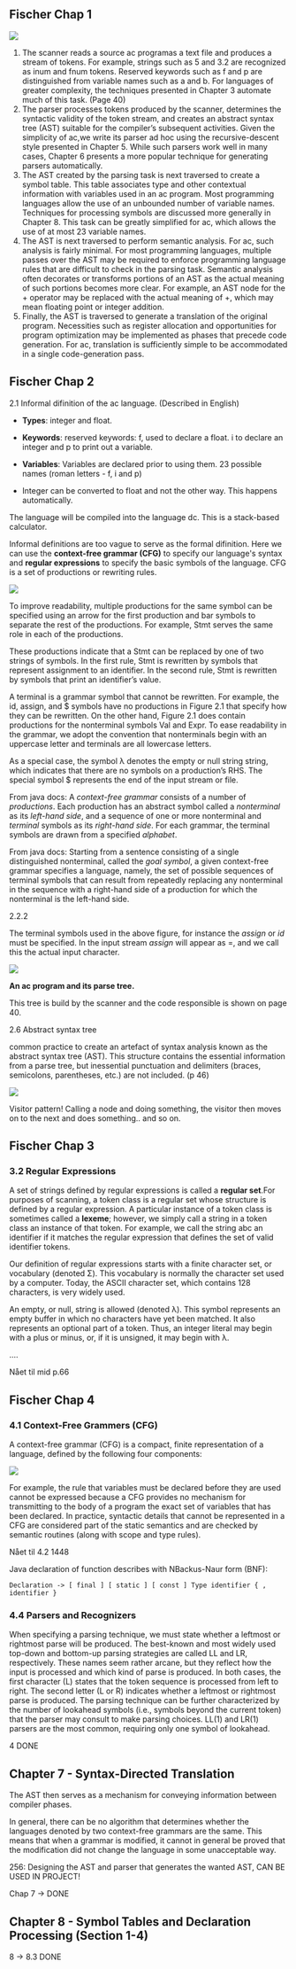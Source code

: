 ## Fischer Chap 1

![](.\img\17.png)

1. The scanner reads a source ac programas a text file and produces a stream of tokens. For example, strings such as 5 and 3.2 are recognized as inum and fnum tokens. Reserved keywords such as f and p are distinguished from variable names such as a and b. For languages of greater complexity, the techniques presented in Chapter 3 automate much of this task. (Page 40)
2. The parser processes tokens produced by the scanner, determines the syntactic validity of the token stream, and creates an abstract syntax tree (AST) suitable for the compiler’s subsequent activities. Given the simplicity of ac,we write its parser ad hoc using the recursive-descent style presented in Chapter 5. While such parsers work well in many cases, Chapter 6 presents a more popular technique for generating parsers automatically.
3. The AST created by the parsing task is next traversed to create a symbol table. This table associates type and other contextual information with variables used in an ac program. Most programming languages allow the use of an unbounded number of variable names. Techniques for processing symbols are discussed more generally in Chapter 8. This task can be greatly simplified for ac, which allows the use of at most 23 variable names.
4. The AST is next traversed to perform semantic analysis. For ac, such analysis is fairly minimal. For most programming languages, multiple passes over the AST may be required to enforce programming language rules that are difficult to check in the parsing task. Semantic analysis often decorates or transforms portions of an AST as the actual meaning of such portions becomes more clear. For example, an AST node for the + operator may be replaced with the actual meaning of +, which may
   mean floating point or integer addition.
5. Finally, the AST is traversed to generate a translation of the original program. Necessities such as register allocation and opportunities for program optimization may be implemented as phases that precede code generation. For ac, translation is sufficiently simple to be accommodated in a single code-generation pass.

## Fischer Chap 2

2.1 Informal difinition of the ac language. (Described in English)

- **Types**: integer and float. 

- **Keywords**: reserved keywords: f, used to declare a float. i to declare an integer and p to print out a variable.
- **Variables**: Variables are declared prior to using them. 23 possible names (roman letters - f, i and p)

- Integer can be converted to float and not the other way. This happens automatically.

The language will be compiled into the language dc. This is a stack-based calculator.

Informal definitions are too vague to serve as the formal difinition. Here we can use the **context-free grammar (CFG)** to specify our language's syntax and **regular expressions** to specify the basic symbols of the language. CFG is a set of productions or rewriting rules.

![](.\img\15.png)

To improve readability, multiple productions for the same symbol can be specified using an arrow for the first production and bar symbols to separate the rest of the productions. For example, Stmt serves the same role in each of the productions.

These productions indicate that a Stmt can be replaced by one of two strings of symbols. In the first rule, Stmt is rewritten by symbols that represent assignment to an identifier. In the second rule, Stmt is rewritten by symbols that print an identifier’s value.

A terminal is a grammar symbol that cannot be rewritten. For example, the id, assign, and $ symbols have no productions in Figure 2.1 that specify how they can be rewritten. On the other hand, Figure 2.1 does contain productions for the nonterminal symbols Val and Expr. To ease readability in the grammar, we adopt the convention that nonterminals begin with an uppercase letter and terminals are all lowercase letters.

As a special case, the symbol λ denotes the empty or null string string, which indicates that there are no symbols on a production’s RHS. The special symbol $ represents the end of the input stream or file.

From java docs: A *context-free grammar* consists of a number of *productions*. Each production has an abstract symbol called a *nonterminal* as its *left-hand side*, and a sequence of one or more nonterminal and *terminal* symbols as its *right-hand side*. For each grammar, the terminal symbols are drawn from a specified *alphabet*.

From java docs: Starting from a sentence consisting of a single distinguished nonterminal, called the *goal symbol*, a given context-free grammar specifies a language, namely, the set of possible sequences of terminal symbols that can result from repeatedly replacing any nonterminal in the sequence with a right-hand side of a production for which the nonterminal is the left-hand side.

2.2.2

The terminal symbols used in the above figure, for instance the *assign* or *id* must be specified. In the input stream *assign* will appear as =, and we call this the actual input character.

![](.\img\16.png)

**An ac program and its parse tree.**

This tree is build by the scanner and the code responsible is shown on page 40.

2.6 Abstract syntax tree

common practice to create an artefact of syntax analysis known as the abstract syntax tree (AST). This structure contains the essential information from a parse tree, but inessential punctuation and delimiters (braces, semicolons, parentheses, etc.) are not included. (p 46)

![](.\img\18.png)

Visitor pattern! Calling a node and doing something, the visitor then moves on to the next and does something.. and so on.

## Fischer Chap 3

### 3.2 Regular Expressions

A set of strings defined by regular expressions is called a **regular set**.For purposes of scanning, a token class is a regular set whose structure is defined by a regular expression. A particular instance of a token class is sometimes called a **lexeme**; however, we simply call a string in a token class an instance of that token. For example, we call the string abc an identifier if it matches the regular expression that defines the set of valid identifier tokens.

Our definition of regular expressions starts with a finite character set, or vocabulary (denoted Σ). This vocabulary is normally the character set used by a computer. Today, the ASCII character set, which contains 128 characters, is very widely used.

An empty, or null, string is allowed (denoted λ). This symbol represents an empty buffer in which no characters have yet been matched. It also represents an optional part of a token. Thus, an integer literal may begin with a plus or minus, or, if it is unsigned, it may begin with λ.

....

Nået til mid p.66

## Fischer Chap 4

### 4.1 Context-Free Grammers (CFG)

A context-free grammar (CFG) is a compact, finite representation of a language, defined by the following four components:

![](.\img\23.png)



For example, the rule that variables must be declared before they are used cannot be expressed because a CFG provides no mechanism for transmitting to the body of a program the exact set of variables that has been declared. In practice, syntactic details that cannot be represented in a CFG are considered part of the static semantics and are checked by semantic routines (along with scope and type rules).

Nået til 4.2 1448

Java declaration of function describes with NBackus-Naur form (BNF):

``Declaration -> [ final ] [ static ] [ const ] Type identifier { , identifier }``

### 4.4 Parsers and Recognizers

When specifying a parsing technique, we must state whether a leftmost or rightmost parse will be produced. The best-known and most widely used top-down and bottom-up parsing strategies are called LL and LR, respectively. These names seem rather arcane, but they reflect how the input is processed and which kind of parse is produced. In both cases, the first character (L) states that the token sequence is processed from left to right. The second letter (L or R) indicates whether a leftmost or rightmost parse is produced. The parsing technique can be further characterized by the number of lookahead symbols (i.e., symbols beyond the current token) that the parser may consult to make parsing choices. LL(1) and LR(1) parsers are the most common, requiring only one symbol of lookahead.

4 DONE

## Chapter 7 - Syntax-Directed Translation

The AST then serves as
a mechanism for conveying information between compiler phases.

In general, there can be no algorithm that determines whether the
languages denoted by two context-free grammars are the same. This means
that when a grammar is modified, it cannot in general be proved that the
modification did not change the language in some unacceptable way.

256: Designing the AST and parser that generates the wanted AST, CAN BE USED IN PROJECT!

Chap 7 -> DONE

## Chapter 8 - Symbol Tables and Declaration Processing (Section 1-4)

8 -> 8.3 DONE